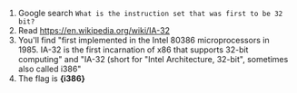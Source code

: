 1. Google search `What is the instruction set that was first to be 32 bit?`
2. Read https://en.wikipedia.org/wiki/IA-32
3. You'll find "first implemented in the Intel 80386 microprocessors in 1985. IA-32 is the first incarnation of x86 that supports 32-bit computing" and "IA-32 (short for "Intel Architecture, 32-bit", sometimes also called i386"
4. The flag is **{i386}**
